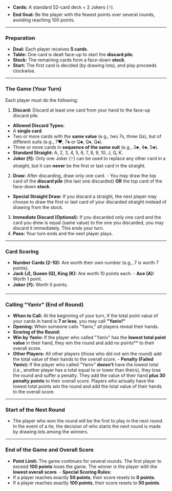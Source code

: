 - **Cards:** A standard 52-card deck + 2 Jokers (🃏).
- **End Goal:** Be the player with the fewest points over several rounds, avoiding reaching 100 points.

---
### Preparation

- **Deal:** Each player receives **5 cards**.
- **Table:** One card is dealt face-up to start the **discard pile**.
- **Stock:** The remaining cards form a face-down **stock**.
- **Start:** The first card is decided (by drawing lots), and play proceeds clockwise.

---
### The Game (Your Turn)

Each player must do the following:

1. **Discard:** Discard at least one card from your hand to the face-up discard pile.
- **Allowed Discard Types:**
- A **single card**.
- Two or more cards with the **same value** (e.g., two 7s, three Qs), but of different suits (e.g., 7♥️, 7♠️ or Q♣️, Q♦️, Q♠️).
- Three or more cards in **sequence of the same suit** (e.g., 3♣️, 4♣️, 5♣️).
- **Standard Straight:** A, 2, 3, 4, 5, 6, 7, 8, 9, 10, J, Q, K.
- **Joker (🃏):** Only one Joker (🃏) can be used to replace any other card in a straight, but it can **never** be the first or last card in the straight.
2. **Draw:** After discarding, draw only one card. - You may draw the top card of the **discard pile** (the last one discarded) **OR** the top card of the face-down **stock**.
- **Special Straight Draw:** If you discard a straight, the next player may choose to draw the first or last card of your discarded straight instead of drawing from the stock.
3. **Immediate Discard (Optional):** If you discarded only one card and the card you drew is equal (same value) to the one you discarded, you may discard it immediately. This ends your turn.
4. **Pass:** Your turn ends and the next player plays.

---

### Card Scoring

- **Number Cards (2-10):** Are worth their own number (e.g., 7 is worth 7 points).
- **Jack (J), Queen (Q), King (K):** Are worth 10 points each. - **Ace (A):** Worth 1 point.
- **Joker (🃏):** Worth 0 points.

---
### Calling "Yaniv" (End of Round)

- **When to Call:** At the beginning of your turn, if the total point value of your cards in hand is **7 or less**, you may call **"Yaniv!"**
- **Opening:** When someone calls "Yaniv," all players reveal their hands.
- **Scoring of the Round:**
- **Win by Yaniv:** If the player who called "Yaniv" has the **lowest total point value** in their hand, they win the round and add no points** to their overall score.
- **Other Players:** All other players (those who did not win the round) add the total value of their hands to the overall score. - **Penalty (Failed Yaniv):** If the player who called "Yaniv" **doesn't** have the lowest total (i.e., another player has a total equal to or lower than theirs), they lose the round and suffer a penalty. They add the value of their hand **plus 30 penalty points** to their overall score. Players who actually have the lowest total points win the round and add the total value of their hands to the overall score.

---

### Start of the Next Round

- The player who won the round will be the first to play in the next round. In the event of a tie, the decision of who starts the next round is made by drawing lots among the winners.

---

### End of the Game and Overall Score

- **Point Limit:** The game continues for several rounds. The first player to exceed **100 points** loses the game. The winner is the player with the **lowest overall score**. - **Special Scoring Rules:**
- If a player reaches exactly **50 points**, their score resets to **0 points**.
- If a player reaches exactly **100 points**, their score resets to **50 points**.
